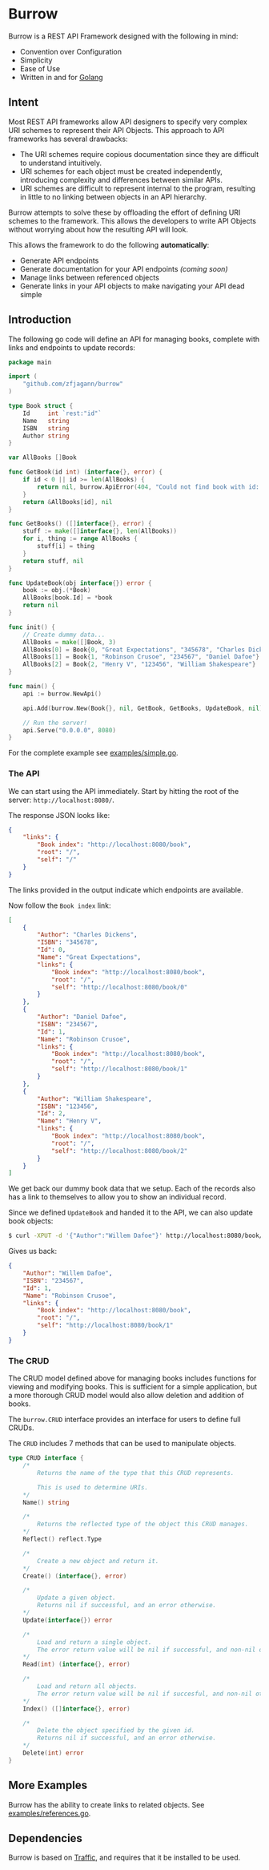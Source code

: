 # Burrow

Burrow is a REST API Framework designed with the following in mind:

- Convention over Configuration
- Simplicity
- Ease of Use
- Written in and for [Golang](http://golang.org)

## Intent

Most REST API frameworks allow API designers to specify very complex URI schemes to represent their API Objects.
This approach to API frameworks has several drawbacks:

- The URI schemes require copious documentation since they are difficult to understand intuitively.
- URI schemes for each object must be created independently, introducing complexity and differences between similar APIs. 
- URI schemes are difficult to represent internal to the program, resulting in little to no linking between objects in an API hierarchy.

Burrow attempts to solve these by offloading the effort of defining URI schemes to the framework. This allows the
developers to write API Objects without worrying about how the resulting API will look.

This allows the framework to do the following **automatically**:

- Generate API endpoints
- Generate documentation for your API endpoints *(coming soon)*
- Manage links between referenced objects
- Generate links in your API objects to make navigating your API dead simple

## Introduction

The following go code will define an API for managing books, complete with links and endpoints to update records:

```go
package main

import (
    "github.com/zfjagann/burrow"
)

type Book struct {
    Id     int `rest:"id"`
    Name   string
    ISBN   string
    Author string
}

var AllBooks []Book

func GetBook(id int) (interface{}, error) {
    if id < 0 || id >= len(AllBooks) {
        return nil, burrow.ApiError(404, "Could not find book with id: ", id)
    }
    return &AllBooks[id], nil
}

func GetBooks() ([]interface{}, error) {
    stuff := make([]interface{}, len(AllBooks))
    for i, thing := range AllBooks {
        stuff[i] = thing
    }
    return stuff, nil
}

func UpdateBook(obj interface{}) error {
    book := obj.(*Book)
    AllBooks[book.Id] = *book
    return nil
}

func init() {
    // Create dummy data...
    AllBooks = make([]Book, 3)
    AllBooks[0] = Book{0, "Great Expectations", "345678", "Charles Dickens"}
    AllBooks[1] = Book{1, "Robinson Crusoe", "234567", "Daniel Dafoe"}
    AllBooks[2] = Book{2, "Henry V", "123456", "William Shakespeare"}
}

func main() {
    api := burrow.NewApi()

    api.Add(burrow.New(Book{}, nil, GetBook, GetBooks, UpdateBook, nil))

    // Run the server!
    api.Serve("0.0.0.0", 8080)
}
```

For the complete example see
[examples/simple.go](http://github.com/zfjagann/burrow/blob/develop/examples/simple.go).

### The API

We can start using the API immediately. Start by hitting the root of the server: `http://localhost:8080/`.

The response JSON looks like:

```json
{
    "links": {
        "Book index": "http://localhost:8080/book",
        "root": "/",
        "self": "/"
    }
}
```

The links provided in the output indicate which endpoints are available.

Now follow the `Book index` link:

```json
[
    {
        "Author": "Charles Dickens",
        "ISBN": "345678",
        "Id": 0,
        "Name": "Great Expectations",
        "links": {
            "Book index": "http://localhost:8080/book",
            "root": "/",
            "self": "http://localhost:8080/book/0"
        }
    },
    {
        "Author": "Daniel Dafoe",
        "ISBN": "234567",
        "Id": 1,
        "Name": "Robinson Crusoe",
        "links": {
            "Book index": "http://localhost:8080/book",
            "root": "/",
            "self": "http://localhost:8080/book/1"
        }
    },
    {
        "Author": "William Shakespeare",
        "ISBN": "123456",
        "Id": 2,
        "Name": "Henry V",
        "links": {
            "Book index": "http://localhost:8080/book",
            "root": "/",
            "self": "http://localhost:8080/book/2"
        }
    }
]
```

We get back our dummy book data that we setup. Each of the records also has a link to themselves to allow you to show an individual record.

Since we defined `UpdateBook` and handed it to the API, we can also update book objects:

```bash
$ curl -XPUT -d '{"Author":"Willem Dafoe"}' http://localhost:8080/book/1
```

Gives us back:
```json
{
    "Author": "Willem Dafoe",
    "ISBN": "234567",
    "Id": 1,
    "Name": "Robinson Crusoe",
    "links": {
        "Book index": "http://localhost:8080/book",
        "root": "/",
        "self": "http://localhost:8080/book/1"
    }
}
```


### The CRUD

The CRUD model defined above for managing books includes functions for viewing and modifying books. This is
sufficient for a simple application, but a more thorough CRUD model would also allow deletion and addition of books.

The `burrow.CRUD` interface provides an interface for users to define full CRUDs.

The `CRUD` includes 7 methods that can be used to manipulate objects.

```go
type CRUD interface {
    /*
        Returns the name of the type that this CRUD represents.

        This is used to determine URIs.
    */
    Name() string

    /*
        Returns the reflected type of the object this CRUD manages.
    */
    Reflect() reflect.Type

    /*
        Create a new object and return it.
    */
    Create() (interface{}, error)

    /*
        Update a given object.
        Returns nil if successful, and an error otherwise.
    */
    Update(interface{}) error

    /*
        Load and return a single object.
        The error return value will be nil if successful, and non-nil otherwise.
    */
    Read(int) (interface{}, error)

    /*
        Load and return all objects.
        The error return value will be nil if succesful, and non-nil otherwise.
    */
    Index() ([]interface{}, error)

    /*
        Delete the object specified by the given id.
        Returns nil if successful, and an error otherwise.
    */
    Delete(int) error
}
```


## More Examples

Burrow has the ability to create links to related objects. See
[examples/references.go](http://github.com/zfjagann/burrow/tree/master/examples/references.go).

## Dependencies

Burrow is based on [Traffic](http://github.com/pilu/traffic), and requires that it be installed to be used.
